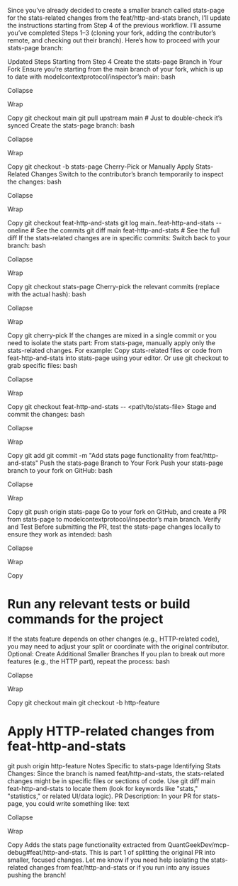 Since you’ve already decided to create a smaller branch called stats-page for the stats-related changes from the feat/http-and-stats branch, I’ll update the instructions starting from Step 4 of the previous workflow. I’ll assume you’ve completed Steps 1–3 (cloning your fork, adding the contributor’s remote, and checking out their branch). Here’s how to proceed with your stats-page branch:

Updated Steps Starting from Step 4
Create the stats-page Branch in Your Fork
Ensure you’re starting from the main branch of your fork, which is up to date with modelcontextprotocol/inspector’s main:
bash

Collapse

Wrap

Copy
git checkout main
git pull upstream main  # Just to double-check it’s synced
Create the stats-page branch:
bash

Collapse

Wrap

Copy
git checkout -b stats-page
Cherry-Pick or Manually Apply Stats-Related Changes
Switch to the contributor’s branch temporarily to inspect the changes:
bash

Collapse

Wrap

Copy
git checkout feat-http-and-stats
git log main..feat-http-and-stats --oneline  # See the commits
git diff main feat-http-and-stats            # See the full diff
If the stats-related changes are in specific commits:
Switch back to your branch:
bash

Collapse

Wrap

Copy
git checkout stats-page
Cherry-pick the relevant commits (replace <commit-hash> with the actual hash):
bash

Collapse

Wrap

Copy
git cherry-pick <commit-hash>
If the changes are mixed in a single commit or you need to isolate the stats part:
From stats-page, manually apply only the stats-related changes. For example:
Copy stats-related files or code from feat-http-and-stats into stats-page using your editor.
Or use git checkout to grab specific files:
bash

Collapse

Wrap

Copy
git checkout feat-http-and-stats -- <path/to/stats-file>
Stage and commit the changes:
bash

Collapse

Wrap

Copy
git add <stats-related-files>
git commit -m "Add stats page functionality from feat/http-and-stats"
Push the stats-page Branch to Your Fork
Push your stats-page branch to your fork on GitHub:
bash

Collapse

Wrap

Copy
git push origin stats-page
Go to your fork on GitHub, and create a PR from stats-page to modelcontextprotocol/inspector’s main branch.
Verify and Test
Before submitting the PR, test the stats-page changes locally to ensure they work as intended:
bash

Collapse

Wrap

Copy
# Run any relevant tests or build commands for the project
If the stats feature depends on other changes (e.g., HTTP-related code), you may need to adjust your split or coordinate with the original contributor.
Optional: Create Additional Smaller Branches
If you plan to break out more features (e.g., the HTTP part), repeat the process:
bash

Collapse

Wrap

Copy
git checkout main
git checkout -b http-feature
# Apply HTTP-related changes from feat-http-and-stats
git push origin http-feature
Notes Specific to stats-page
Identifying Stats Changes: Since the branch is named feat/http-and-stats, the stats-related changes might be in specific files or sections of code. Use git diff main feat-http-and-stats to locate them (look for keywords like "stats," "statistics," or related UI/data logic).
PR Description: In your PR for stats-page, you could write something like:
text

Collapse

Wrap

Copy
Adds the stats page functionality extracted from QuantGeekDev/mcp-debug#feat/http-and-stats.
This is part 1 of splitting the original PR into smaller, focused changes.
Let me know if you need help isolating the stats-related changes from feat/http-and-stats or if you run into any issues pushing the branch!